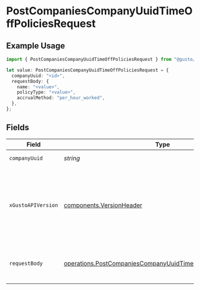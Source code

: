 # PostCompaniesCompanyUuidTimeOffPoliciesRequest

## Example Usage

```typescript
import { PostCompaniesCompanyUuidTimeOffPoliciesRequest } from "@gusto/embedded-api/models/operations/postcompaniescompanyuuidtimeoffpolicies.js";

let value: PostCompaniesCompanyUuidTimeOffPoliciesRequest = {
  companyUuid: "<id>",
  requestBody: {
    name: "<value>",
    policyType: "<value>",
    accrualMethod: "per_hour_worked",
  },
};
```

## Fields

| Field                                                                                                                                                                                                                        | Type                                                                                                                                                                                                                         | Required                                                                                                                                                                                                                     | Description                                                                                                                                                                                                                  |
| ---------------------------------------------------------------------------------------------------------------------------------------------------------------------------------------------------------------------------- | ---------------------------------------------------------------------------------------------------------------------------------------------------------------------------------------------------------------------------- | ---------------------------------------------------------------------------------------------------------------------------------------------------------------------------------------------------------------------------- | ---------------------------------------------------------------------------------------------------------------------------------------------------------------------------------------------------------------------------- |
| `companyUuid`                                                                                                                                                                                                                | *string*                                                                                                                                                                                                                     | :heavy_check_mark:                                                                                                                                                                                                           | The UUID of the company                                                                                                                                                                                                      |
| `xGustoAPIVersion`                                                                                                                                                                                                           | [components.VersionHeader](../../models/components/versionheader.md)                                                                                                                                                         | :heavy_minus_sign:                                                                                                                                                                                                           | Determines the date-based API version associated with your API call. If none is provided, your application's [minimum API version](https://docs.gusto.com/embedded-payroll/docs/api-versioning#minimum-api-version) is used. |
| `requestBody`                                                                                                                                                                                                                | [operations.PostCompaniesCompanyUuidTimeOffPoliciesRequestBody](../../models/operations/postcompaniescompanyuuidtimeoffpoliciesrequestbody.md)                                                                               | :heavy_check_mark:                                                                                                                                                                                                           | Requires a policy name, a policy_type, and an accrual_method                                                                                                                                                                 |